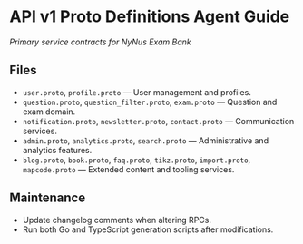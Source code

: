 # API v1 Proto Definitions Agent Guide
*Primary service contracts for NyNus Exam Bank*

## Files
- `user.proto`, `profile.proto` — User management and profiles.
- `question.proto`, `question_filter.proto`, `exam.proto` — Question and exam domain.
- `notification.proto`, `newsletter.proto`, `contact.proto` — Communication services.
- `admin.proto`, `analytics.proto`, `search.proto` — Administrative and analytics features.
- `blog.proto`, `book.proto`, `faq.proto`, `tikz.proto`, `import.proto`, `mapcode.proto` — Extended content and tooling services.

## Maintenance
- Update changelog comments when altering RPCs.
- Run both Go and TypeScript generation scripts after modifications.

